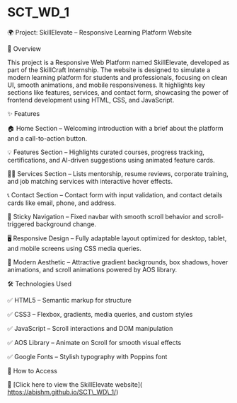 # SCT\_WD\_1

🌍 Project: SkillElevate – Responsive Learning Platform Website

📝 Overview

This project is a Responsive Web Platform named SkillElevate, developed as part of the SkillCraft Internship. The website is designed to simulate a modern learning platform for students and professionals, focusing on clean UI, smooth animations, and mobile responsiveness. It highlights key sections like features, services, and contact form, showcasing the power of frontend development using HTML, CSS, and JavaScript.



✨ Features

🏠 Home Section – Welcoming introduction with a brief about the platform and a call-to-action button.



💡 Features Section – Highlights curated courses, progress tracking, certifications, and AI-driven suggestions using animated feature cards.



🧑‍💻 Services Section – Lists mentorship, resume reviews, corporate training, and job matching services with interactive hover effects.



📞 Contact Section – Contact form with input validation, and contact details cards like email, phone, and address.



🧭 Sticky Navigation – Fixed navbar with smooth scroll behavior and scroll-triggered background change.



🖥️ Responsive Design – Fully adaptable layout optimized for desktop, tablet, and mobile screens using CSS media queries.



🎨 Modern Aesthetic – Attractive gradient backgrounds, box shadows, hover animations, and scroll animations powered by AOS library.



🛠 Technologies Used

✅ HTML5 – Semantic markup for structure



✅ CSS3 – Flexbox, gradients, media queries, and custom styles



✅ JavaScript – Scroll interactions and DOM manipulation



✅ AOS Library – Animate on Scroll for smooth visual effects



✅ Google Fonts – Stylish typography with Poppins font



🚀 How to Access

🔗 \[Click here to view the SkillElevate website]( https://abishm.github.io/SCT\_WD\_1/)


